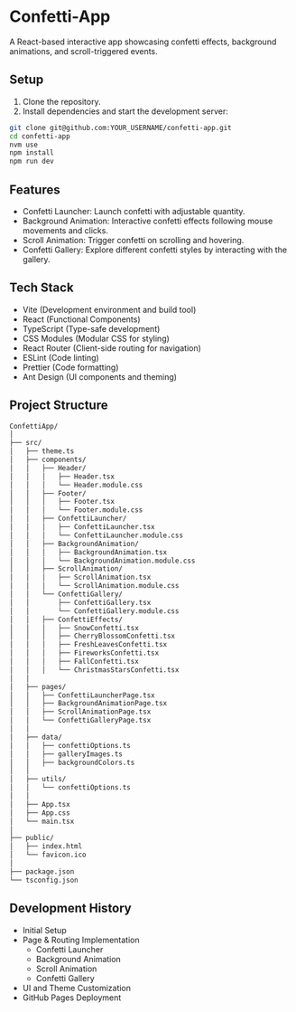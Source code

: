 # Confetti-App

A React-based interactive app showcasing confetti effects, background animations, and scroll-triggered events.

## Setup

1. Clone the repository.
2. Install dependencies and start the development server:

```bash
git clone git@github.com:YOUR_USERNAME/confetti-app.git
cd confetti-app
nvm use
npm install
npm run dev
```

## Features

- Confetti Launcher: Launch confetti with adjustable quantity.
- Background Animation: Interactive confetti effects following mouse movements and clicks.
- Scroll Animation: Trigger confetti on scrolling and hovering.
- Confetti Gallery: Explore different confetti styles by interacting with the gallery.

## Tech Stack

- Vite (Development environment and build tool)
- React (Functional Components)
- TypeScript (Type-safe development)
- CSS Modules (Modular CSS for styling)
- React Router (Client-side routing for navigation)
- ESLint (Code linting)
- Prettier (Code formatting)
- Ant Design (UI components and theming)

## Project Structure

```bash
ConfettiApp/
│
├── src/
│   ├── theme.ts
│   ├── components/
│   │   ├── Header/
│   │   │   ├── Header.tsx
│   │   │   └── Header.module.css
│   │   ├── Footer/
│   │   │   ├── Footer.tsx
│   │   │   └── Footer.module.css
│   │   ├── ConfettiLauncher/
│   │   │   ├── ConfettiLauncher.tsx
│   │   │   └── ConfettiLauncher.module.css
│   │   ├── BackgroundAnimation/
│   │   │   ├── BackgroundAnimation.tsx
│   │   │   └── BackgroundAnimation.module.css
│   │   ├── ScrollAnimation/
│   │   │   ├── ScrollAnimation.tsx
│   │   │   └── ScrollAnimation.module.css
│   │   └── ConfettiGallery/
│   │       ├── ConfettiGallery.tsx
│   │       └── ConfettiGallery.module.css
│   │   ├── ConfettiEffects/
│   │   │   ├── SnowConfetti.tsx
│   │   │   ├── CherryBlossomConfetti.tsx
│   │   │   ├── FreshLeavesConfetti.tsx
│   │   │   ├── FireworksConfetti.tsx
│   │   │   ├── FallConfetti.tsx
│   │   │   └── ChristmasStarsConfetti.tsx
│   │
│   ├── pages/
│   │   ├── ConfettiLauncherPage.tsx
│   │   ├── BackgroundAnimationPage.tsx
│   │   ├── ScrollAnimationPage.tsx
│   │   └── ConfettiGalleryPage.tsx
│   │
│   ├── data/
│   │   ├── confettiOptions.ts
│   │   ├── galleryImages.ts
│   │   ├── backgroundColors.ts
│   │
│   ├── utils/
│   │   └── confettiOptions.ts
│   │
│   ├── App.tsx
│   ├── App.css
│   └── main.tsx
│
├── public/
│   ├── index.html
│   └── favicon.ico
│
├── package.json
└── tsconfig.json
```

## Development History

- Initial Setup
- Page & Routing Implementation
  - Confetti Launcher
  - Background Animation
  - Scroll Animation
  - Confetti Gallery
- UI and Theme Customization
- GitHub Pages Deployment
